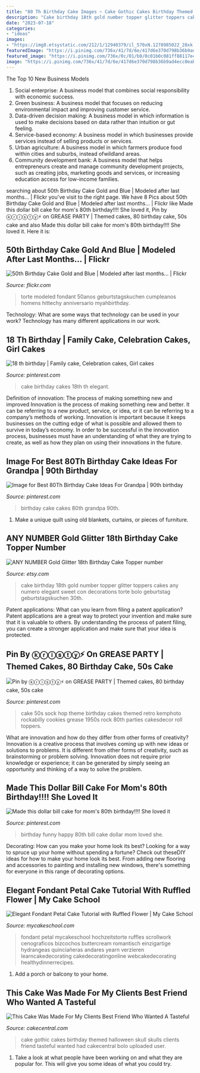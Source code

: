 ```yaml
---
title: "80 Th Birthday Cake Images ~ Cake Gothic Cakes Birthday Themed Halloween Skull Skulls Clients Friend Tasteful Wanted Had Cakecentral Bolo Uploaded User"
description: "Cake birthday 18th gold number topper glitter toppers cakes any numero elegant sweet con decorations torte bolo geburtstag geburtstagskuchen 30th"
date: "2023-07-18"
categories:
- "ideas"
images:
- "https://img0.etsystatic.com/212/1/12940379/il_570xN.1278985022_28xk.jpg"
featuredImage: "https://i.pinimg.com/736x/41/7d/6e/417d6e370d798b36b9ad4ecc0eab546f.jpg"
featured_image: "https://i.pinimg.com/736x/0c/01/b0/0c01b0c081ff88117e4a5e87f84b1228--rockabilly-party-sock-hop.jpg"
image: "https://i.pinimg.com/736x/41/7d/6e/417d6e370d798b36b9ad4ecc0eab546f.jpg"
---
```



The Top 10 New Business Models
1. Social enterprise: A business model that combines social responsibility with economic success.
2. Green business: A business model that focuses on reducing environmental impact and improving customer service.
3. Data-driven decision making: A business model in which information is used to make decisions based on data rather than intuition or gut feeling.
4. Service-based economy: A business model in which businesses provide services instead of selling products or services. 
5. Urban agriculture: A business model in which farmers produce food within cities and suburbs, instead ofwildland areas. 
6. Community development bank: A business model that helps entrepreneurs create and manage community development projects, such as creating jobs, marketing goods and services, or increasing education access for low-income families.

	

		
searching about 50th Birthday Cake Gold and Blue | Modeled after last months… | Flickr you've visit to the right page. We have 8 Pics about 50th Birthday Cake Gold and Blue | Modeled after last months… | Flickr like Made this dollar bill cake for mom&#039;s 80th birthday!!!! She loved it, Pin by ⓚⓡⓘⓢⓣⓨ⚡ on GREASE PARTY | Themed cakes, 80 birthday cake, 50s cake and also Made this dollar bill cake for mom&#039;s 80th birthday!!!! She loved it. Here it is:
		
    
## 50th Birthday Cake Gold And Blue | Modeled After Last Months… | Flickr

<img loading=lazy src="https://c1.staticflickr.com/9/8333/8112705861_108ab643d9_b.jpg" onerror="this.onerror=null;this.src='https://tse3.mm.bing.net/th?id=OIP.vYmqTeQfF3U9fK9tylkpOwHaK_&amp;pid=15.1';" alt="50th Birthday Cake Gold and Blue | Modeled after last months… | Flickr">

_Source: flickr.com_

>torte modeled fondant 50anos geburtstagskuchen cumpleanos homens hittechy anniversario myahbirthday. 

	

Technology: What are some ways that technology can be used in your work?
Technology has many different applications in our work.

    
## 18 Th Birthday | Family Cake, Celebration Cakes, Girl Cakes

<img loading=lazy src="https://i.pinimg.com/736x/1f/90/3d/1f903d7d57ddb2f41b5bf5d0345fdc92--th-birthday-cake-for-girls-st-birthday.jpg" onerror="this.onerror=null;this.src='https://tse1.mm.bing.net/th?id=OIP.ZI_JMtpK0tfTc3mYGo6ICQHaJ4&amp;pid=15.1';" alt="18 th birthday | Family cake, Celebration cakes, Girl cakes">

_Source: pinterest.com_

>cake birthday cakes 18th th elegant. 

	

Definition of innovation: The process of making something new and improved
Innovation is the process of making something new and better. It can be referring to a new product, service, or idea, or it can be referring to a company’s methods of working. Innovation is important because it keeps businesses on the cutting edge of what is possible and allowed them to survive in today’s economy. In order to be successful in the innovation process, businesses must have an understanding of what they are trying to create, as well as how they plan on using their innovations in the future.

    
## Image For Best 80Th Birthday Cake Ideas For Grandpa | 90th Birthday

<img loading=lazy src="https://i.pinimg.com/736x/41/7d/6e/417d6e370d798b36b9ad4ecc0eab546f.jpg" onerror="this.onerror=null;this.src='https://tse3.mm.bing.net/th?id=OIP.ZoTvqijZuW2Dvn_5BGds9gHaJ5&amp;pid=15.1';" alt="Image for Best 80Th Birthday Cake Ideas For Grandpa | 90th birthday">

_Source: pinterest.com_

>birthday cake cakes 80th grandpa 90th. 

	

1. Make a unique quilt using old blankets, curtains, or pieces of furniture.

    
## ANY NUMBER Gold Glitter 18th Birthday Cake Topper Number

<img loading=lazy src="https://img0.etsystatic.com/212/1/12940379/il_570xN.1278985022_28xk.jpg" onerror="this.onerror=null;this.src='https://tse1.mm.bing.net/th?id=OIP.PIU47b36EJUU8-CrarY-ZgHaJ4&amp;pid=15.1';" alt="ANY NUMBER Gold Glitter 18th Birthday Cake Topper number">

_Source: etsy.com_

>cake birthday 18th gold number topper glitter toppers cakes any numero elegant sweet con decorations torte bolo geburtstag geburtstagskuchen 30th. 

	

Patent applications: What can you learn from filing a patent application?
Patent applications are a great way to protect your invention and make sure that it is valuable to others. By understanding the process of patent filing, you can create a stronger application and make sure that your idea is protected.

    
## Pin By ⓚⓡⓘⓢⓣⓨ⚡ On GREASE PARTY | Themed Cakes, 80 Birthday Cake, 50s Cake

<img loading=lazy src="https://i.pinimg.com/736x/0c/01/b0/0c01b0c081ff88117e4a5e87f84b1228--rockabilly-party-sock-hop.jpg" onerror="this.onerror=null;this.src='https://tse4.mm.bing.net/th?id=OIP.TDKQ-GkSQMj5CrQnJmhzFwHaLI&amp;pid=15.1';" alt="Pin by ⓚⓡⓘⓢⓣⓨ⚡ on GREASE PARTY | Themed cakes, 80 birthday cake, 50s cake">

_Source: pinterest.com_

>cake 50s sock hop theme birthday cakes themed retro kemphoto rockabilly cookies grease 1950s rock 80th parties cakesdecor roll toppers. 

	

What are innovation and how do they differ from other forms of creativity?
Innovation is a creative process that involves coming up with new ideas or solutions to problems. It is different from other forms of creativity, such as brainstorming or problem solving. Innovation does not require prior knowledge or experience; it can be generated by simply seeing an opportunity and thinking of a way to solve the problem.

    
## Made This Dollar Bill Cake For Mom&#039;s 80th Birthday!!!! She Loved It

<img loading=lazy src="https://i.pinimg.com/736x/f8/1e/6a/f81e6a1bfb4d222530aaedd82f2391d9.jpg" onerror="this.onerror=null;this.src='https://tse4.mm.bing.net/th?id=OIP.RNYBYYT9ONpt6bR19SfsqgHaNK&amp;pid=15.1';" alt="Made this dollar bill cake for mom&#039;s 80th birthday!!!! She loved it">

_Source: pinterest.com_

>birthday funny happy 80th bill cake dollar mom loved she. 

	

Decorating: How can you make your home look its best?
Looking for a way to spruce up your home without spending a fortune? Check out theseDIY ideas for how to make your home look its best. From adding new flooring and accessories to painting and installing new windows, there's something for everyone in this range of decorating options.

    
## Elegant Fondant Petal Cake Tutorial With Ruffled Flower | My Cake School

<img loading=lazy src="https://www.mycakeschool.com/images/2013/05/1-2013-collage4-554x1280.jpg" onerror="this.onerror=null;this.src='https://tse2.mm.bing.net/th?id=OIP.F146EpvPMlsOjUtRfggB3AHaRH&amp;pid=15.1';" alt="Elegant Fondant Petal Cake Tutorial with Ruffled Flower | My Cake School">

_Source: mycakeschool.com_

>fondant petal mycakeschool hochzeitstorte ruffles scrollwork cenograficos bizcochos buttercream romantisch einzigartige hydrangeas quinciañeras andares yearn verzieren learncakedecorating cakedecoratingonline webcakedecorating healthydinnerrecipes. 

	

1. Add a porch or balcony to your home.

    
## This Cake Was Made For My Clients Best Friend Who Wanted A Tasteful

<img loading=lazy src="https://cdn001.cakecentral.com/gallery/2015/03/900_800771FY3J_this-cake-was-made-for-my-clients-best-friend-who-wanted-a-tasteful-gothic-themed-cake-that-had-red-black-and-skulls-so-this-is-what-i-ca.jpg" onerror="this.onerror=null;this.src='https://tse2.mm.bing.net/th?id=OIP.-JzrwDdLBQTBdx3XZt4ooAHaKK&amp;pid=15.1';" alt="This Cake Was Made For My Clients Best Friend Who Wanted A Tasteful">

_Source: cakecentral.com_

>cake gothic cakes birthday themed halloween skull skulls clients friend tasteful wanted had cakecentral bolo uploaded user. 

	

1. Take a look at what people have been working on and what they are popular for. This will give you some ideas of what you could try. 

